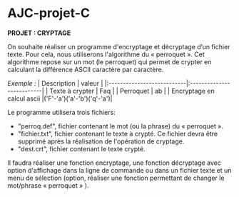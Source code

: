 # AJC-projet-C

**PROJET : CRYPTAGE**

On souhaite réaliser un programme d'encryptage et décryptage d’un fichier texte. Pour cela, nous utiliserons l'algorithme du « perroquet ». Cet algorithme repose sur un mot (le perroquet) qui permet de crypter en calculant la différence ASCII caractère par caractère.

*Exemple :*
| Description				 | valeur					 |
|:---------------------------|:--------------------------|
| Texte à crypter 			 | Faq 						 |
| Perroquet					 | ab 						 | 
| Encryptage en calcul ascii |('F'-'a')('a'-'b')('q'-'a')|

Le programme utilisera trois fichiers:
* "perroq.def", fichier contenant le mot (ou la phrase) du « perroquet ».
* "fichier.txt", fichier contenant le texte à crypté. Ce fichier devra être supprimé après la réalisation de l'opération de cryptage.
* "dest.crt", fichier contenant le texte crypté.

Il faudra réaliser une fonction encryptage, une fonction décryptage avec option d'affichage dans la ligne de commande ou dans un fichier texte et un menu de sélection (option, réaliser une fonction permettant de changer le mot/phrase « perroquet » ).
